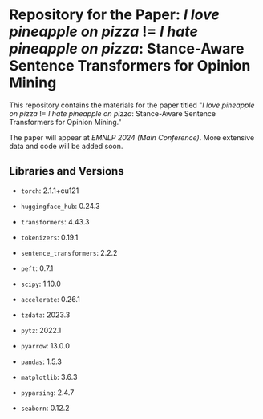 # Repository for the Paper: *I love pineapple on pizza* != *I hate pineapple on pizza*: Stance-Aware Sentence Transformers for Opinion Mining

This repository contains the materials for the paper titled "*I love pineapple on pizza* != *I hate pineapple on pizza*: Stance-Aware Sentence Transformers for Opinion Mining."

The paper will appear at *EMNLP 2024 (Main Conference)*. More extensive data and code will be added soon.

## Libraries and Versions

- `torch`: 2.1.1+cu121  
- `huggingface_hub`: 0.24.3  
- `transformers`: 4.43.3  
- `tokenizers`: 0.19.1  
- `sentence_transformers`: 2.2.2  
- `peft`: 0.7.1

- `scipy`: 1.10.0  
- `accelerate`: 0.26.1  
- `tzdata`: 2023.3  
- `pytz`: 2022.1  
- `pyarrow`: 13.0.0  
- `pandas`: 1.5.3  
- `matplotlib`: 3.6.3  
- `pyparsing`: 2.4.7  
- `seaborn`: 0.12.2
